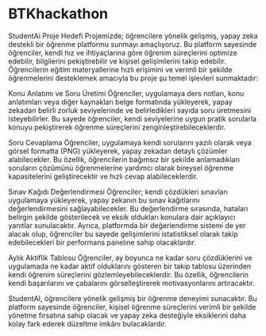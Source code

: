 # BTKhackathon
StudentAi
Proje Hedefi
Projemizde; öğrencilere yönelik gelişmiş, yapay zeka destekli bir öğrenme platformu sunmayı amaçlıyoruz. Bu platform sayesinde öğrenciler, kendi hız ve ihtiyaçlarına göre öğrenim süreçlerini optimize edebilir, bilgilerini pekiştirebilir ve kişisel gelişimlerini takip edebilir. Öğrencilerin eğitim materyallerine hızlı erişimini ve verimli bir şekilde öğrenmelerini desteklemek amacıyla bu proje şu temel işlevleri sunmaktadır:

Konu Anlatımı ve Soru Üretimi
Öğrenciler, uygulamaya ders notları, konu anlatımları veya diğer kaynakları belge formatında yükleyerek, yapay zekadan belirli zorluk seviyelerinde ve belirledikleri sayıda soru üretmesini isteyebilirler. Bu sayede öğrenciler, kendi seviyelerine uygun pratik sorularla konuyu pekiştirerek öğrenme süreçlerini zenginleştirebileceklerdir.

Soru Cevaplama
Öğrenciler, uygulamaya kendi sorularını yazılı olarak veya görsel formatta (PNG) yükleyerek, yapay zekadan detaylı çözümler alabilecekler. Bu özellik, öğrencilerin bağımsız bir şekilde anlamadıkları soruların çözümünü öğrenmelerine yardımcı olarak bireysel öğrenme kapasitelerini geliştirecektir ve hızlı cevap alabileceklerdir.

Sınav Kağıdı Değerlendirmesi
Öğrenciler; kendi çözdükleri sınavları uygulamaya yükleyerek, yapay zekanın bu sınav kağıtlarını değerlendirmesini sağlayabilecekler. Bu değerlendirme sırasında, hataları belirgin şekilde gösterilecek ve eksik oldukları konulara dair açıklayıcı yanıtlar sunulacaktır. Ayrıca, platformda bir değerlendirme sistemi de yer alacak olup, öğrenciler bu sayede gelişimlerini istatistiksel olarak takip edebilecekleri bir performans paneline sahip olacaklardır.

Aylık Aktiflik Tablosu
Öğrenciler, ay boyunca ne kadar soru çözdüklerini ve uygulamada ne kadar aktif olduklarını gösteren bir takip tablosu üzerinden kendi öğrenim süreçlerini gözlemleyebileceklerdir. Bu özellik, öğrencilerin kendi başarılarını ve çabalarını görselleştirerek motivasyonlarını artıracaktır.


StudentAI, öğrencilere yönelik gelişmiş bir öğrenme deneyimi sunacaktır. Bu platform sayesinde öğrenciler, kişisel öğrenme süreçlerini verimli bir şekilde yönetme fırsatına sahip olacak ve yapay zeka desteğiyle eksiklerini daha kolay fark ederek düzeltme imkânı bulacaklardır.
